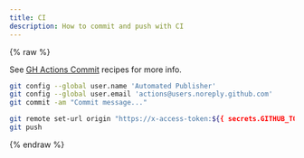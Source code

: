 ```yaml
---
title: CI
description: How to commit and push with CI
---
```



{% raw %}

See [GH Actions Commit](https://michaelcurrin.github.io/code-cookbook/recipes/ci-cd/github-actions/workflows/commit.html) recipes for more info.

```sh
git config --global user.name 'Automated Publisher'
git config --global user.email 'actions@users.noreply.github.com'
git commit -am "Commit message..."

git remote set-url origin "https://x-access-token:${{ secrets.GITHUB_TOKEN }}@github.com/${{ github.repository }}"
git push
```

{% endraw %}
